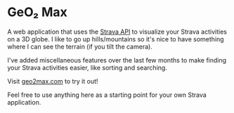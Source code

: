 # GeO₂ Max

A web application that uses the [Strava API](https://developers.strava.com) to visualize your Strava activities on a 3D globe.  I like to go up hills/mountains so it's nice to have something where I can see the terrain (if you tilt the camera).  

I've added miscellaneous features over the last few months to make finding your Strava activities easier, like sorting and searching.

Visit [geo2max.com](https://www.geo2max.com) to try it out!

Feel free to use anything here as a starting point for your own Strava application.
